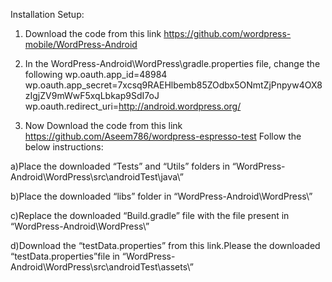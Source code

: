 

Installation Setup:

1) Download the code from this link https://github.com/wordpress-mobile/WordPress-Android

2) In the WordPress-Android\WordPress\gradle.properties file, change the following wp.oauth.app_id=48984 wp.oauth.app_secret=7xcsq9RAEHlbemb85ZOdbx5ONmtZjPnpyw4OX8zIgjZV9mWwF5xqLbkap9SdI7oJ wp.oauth.redirect_uri=http://android.wordpress.org/

3) Now Download the code from this link https://github.com/Aseem786/wordpress-espresso-test Follow the below instructions:

a)Place the downloaded “Tests” and “Utils” folders in “WordPress-Android\WordPress\src\androidTest\java\”

b)Place the downloaded “libs” folder in “WordPress-Android\WordPress\”

c)Replace the downloaded “Build.gradle” file with the file present in “WordPress-Android\WordPress\”

d)Download the “testData.properties” from this link.Please the downloaded “testData.properties”file in “WordPress-Android\WordPress\src\androidTest\assets\”
